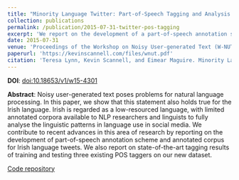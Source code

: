```yaml
---
title: "Minority Language Twitter: Part-of-Speech Tagging and Analysis of Irish Tweets"
collection: publications
permalink: /publication/2015-07-31-twitter-pos-tagging
excerpt: 'We report on the development of a part-of-speech annotation scheme and annotated corpus for Irish language tweets. We also report on state-of-the-art tagging results by training and testing three existing POS taggers on our new dataset.'
date: 2015-07-31
venue: 'Proceedings of the Workshop on Noisy User-generated Text (W-NUT) at ACL 2015'
paperurl: 'https://kevinscannell.com/files/wnut.pdf'
citation: 'Teresa Lynn, Kevin Scannell, and Eimear Maguire. Minority Language Twitter: Part-of-Speech Tagging and Analysis of Irish Tweets. In <i>Proceedings of the ACL 2015 Workshop on Noisy User-generated Text</i>, pages 1–8, 2015.'
---
```


**DOI**: [doi:10.18653/v1/w15-4301](https://dx.doi.org/10.18653/v1/w15-4301)

**Abstract**: Noisy user-generated text poses problems for natural language processing. In this paper, we show that this statement also holds true for the Irish language. Irish is regarded as a low-resourced language, with limited annotated corpora available to NLP researchers and linguists to fully analyse the linguistic patterns in language use in social media. We contribute to recent advances in this area of research by reporting on the development of part-of-speech annotation scheme and annotated corpus for Irish language tweets. We also report on state-of-the-art tagging results of training and testing three existing POS taggers on our new dataset.

[Code repository](https://github.com/tlynn747/IrishTwitterPOS)
